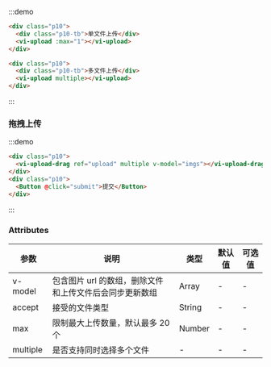 :::demo

```html
<div class="p10">
  <div class="p10-tb">单文件上传</div>
  <vi-upload :max="1"></vi-upload>
</div>

<div class="p10">
  <div class="p10-tb">多文件上传</div>
  <vi-upload multiple></vi-upload>
</div>
```

:::

### 拖拽上传

:::demo

```html
<div class="p10">
  <vi-upload-drag ref="upload" multiple v-model="imgs"></vi-upload-drag>
</div>
<div class="p10">
  <Button @click="submit">提交</Button>
</div>
```

:::

### Attributes

| 参数     | 说明                                                    | 类型   | 默认值 | 可选值 |
| -------- | ------------------------------------------------------- | ------ | ------ | ------ |
| v-model  | 包含图片 url 的数组，删除文件和上传文件后会同步更新数组 | Array  | -      | -      |
| accept   | 接受的文件类型                                          | String | -      | -      |
| max      | 限制最大上传数量，默认最多 20 个                        | Number | -      | -      |
| multiple | 是否支持同时选择多个文件                                | -      | -      | -      |

<script>
export default {
  data() {
    return {
      imgs: []
    };
  },
  methods: {
    async submit() {
      await this.$refs.upload.submit(function(formData){
        console.log(formData);
      });
    }
  }
};
</script>

<style lang="scss">
.vi-upload-drag{
    height: 180px;
}
</style>
